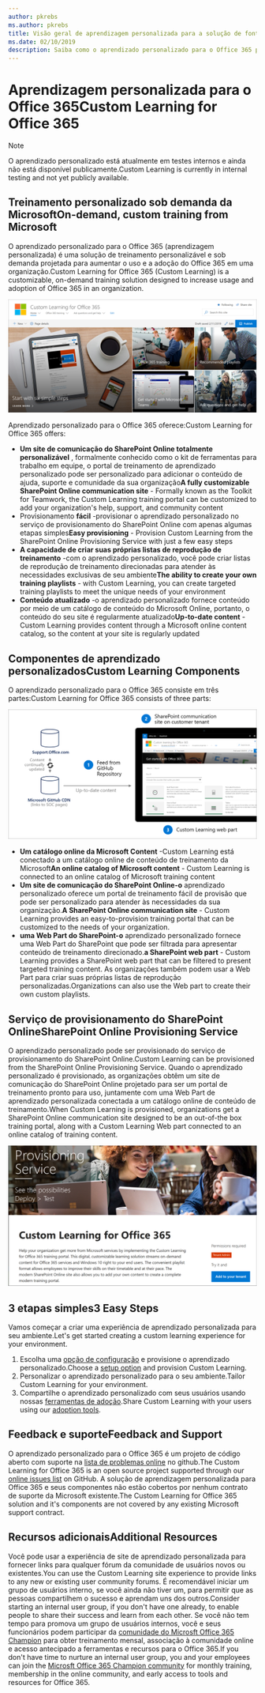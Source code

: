```yaml
---
author: pkrebs
ms.author: pkrebs
title: Visão geral de aprendizagem personalizada para a solução de fonte aberta do Office 365
ms.date: 02/10/2019
description: Saiba como o aprendizado personalizado para o Office 365 pode acelerar o uso e a adoção do Office 365 em sua organização. Nossas soluções incluem uma Web Part do SharePoint Online personalizada e um site de treinamento de comunicações do SharePoint Online moderno que é facilmente provisionado para o seu locatário do Office 365.
---
```


# <a name="custom-learning-for-office-365"></a><span data-ttu-id="2f9e0-104">Aprendizagem personalizada para o Office 365</span><span class="sxs-lookup"><span data-stu-id="2f9e0-104">Custom Learning for Office 365</span></span>

> [!NOTE]
> <span data-ttu-id="2f9e0-105">O aprendizado personalizado está atualmente em testes internos e ainda não está disponível publicamente.</span><span class="sxs-lookup"><span data-stu-id="2f9e0-105">Custom Learning is currently in internal testing and not yet publicly available.</span></span> 

## <a name="on-demand-custom-training-from-microsoft"></a><span data-ttu-id="2f9e0-106">Treinamento personalizado sob demanda da Microsoft</span><span class="sxs-lookup"><span data-stu-id="2f9e0-106">On-demand, custom training from Microsoft</span></span>
<span data-ttu-id="2f9e0-107">O aprendizado personalizado para o Office 365 (aprendizagem personalizada) é uma solução de treinamento personalizável e sob demanda projetada para aumentar o uso e a adoção do Office 365 em uma organização.</span><span class="sxs-lookup"><span data-stu-id="2f9e0-107">Custom Learning for Office 365 (Custom Learning) is a customizable, on-demand training solution designed to increase usage and adoption of Office 365 in an organization.</span></span> 

![CG-Introducing. png](media/cg-introducing.png)

<span data-ttu-id="2f9e0-109">Aprendizado personalizado para o Office 365 oferece:</span><span class="sxs-lookup"><span data-stu-id="2f9e0-109">Custom Learning for Office 365 offers:</span></span>
- <span data-ttu-id="2f9e0-110">**Um site de comunicação do SharePoint Online totalmente personalizável** , formalmente conhecido como o kit de ferramentas para trabalho em equipe, o portal de treinamento de aprendizado personalizado pode ser personalizado para adicionar o conteúdo de ajuda, suporte e comunidade da sua organização</span><span class="sxs-lookup"><span data-stu-id="2f9e0-110">**A fully customizable SharePoint Online communication site** - Formally known as the Toolkit for Teamwork, the Custom Learning training portal can be customized to add your organization's help, support, and community content</span></span>
- <span data-ttu-id="2f9e0-111">Provisionamento **fácil** -provisionar o aprendizado personalizado no serviço de provisionamento do SharePoint Online com apenas algumas etapas simples</span><span class="sxs-lookup"><span data-stu-id="2f9e0-111">**Easy provisioning** - Provision Custom Learning from the SharePoint Online Provisioning Service with just a few easy steps</span></span>
- <span data-ttu-id="2f9e0-112">**A capacidade de criar suas próprias listas de reprodução de treinamento** -com o aprendizado personalizado, você pode criar listas de reprodução de treinamento direcionadas para atender às necessidades exclusivas de seu ambiente</span><span class="sxs-lookup"><span data-stu-id="2f9e0-112">**The ability to create your own training playlists** - with Custom Learning, you can create targeted training playlists to meet the unique needs of your environment</span></span>
- <span data-ttu-id="2f9e0-113">**Conteúdo atualizado** -o aprendizado personalizado fornece conteúdo por meio de um catálogo de conteúdo do Microsoft Online, portanto, o conteúdo do seu site é regularmente atualizado</span><span class="sxs-lookup"><span data-stu-id="2f9e0-113">**Up-to-date content** - Custom Learning provides content through a Microsoft online content catalog, so the content at your site is regularly updated</span></span>

## <a name="custom-learning-components"></a><span data-ttu-id="2f9e0-114">Componentes de aprendizado personalizados</span><span class="sxs-lookup"><span data-stu-id="2f9e0-114">Custom Learning Components</span></span>
<span data-ttu-id="2f9e0-115">O aprendizado personalizado para o Office 365 consiste em três partes:</span><span class="sxs-lookup"><span data-stu-id="2f9e0-115">Custom Learning for Office 365 consists of three parts:</span></span> 

![CG-howitworks. png](media/cg-howitworks.png)

- <span data-ttu-id="2f9e0-117">**Um catálogo online da Microsoft Content** -Custom Learning está conectado a um catálogo online de conteúdo de treinamento da Microsoft</span><span class="sxs-lookup"><span data-stu-id="2f9e0-117">**An online catalog of Microsoft content** - Custom Learning is connected to an online catalog of Microsoft training content</span></span>
- <span data-ttu-id="2f9e0-118">**Um site de comunicação do SharePoint Online-o** aprendizado personalizado oferece um portal de treinamento fácil de provisão que pode ser personalizado para atender às necessidades da sua organização.</span><span class="sxs-lookup"><span data-stu-id="2f9e0-118">**A SharePoint Online communication site** - Custom Learning provides an easy-to-provision training portal that can be customized to the needs of your organization.</span></span>
- <span data-ttu-id="2f9e0-119">**uma Web Part do SharePoint-o** aprendizado personalizado fornece uma Web Part do SharePoint que pode ser filtrada para apresentar conteúdo de treinamento direcionado.</span><span class="sxs-lookup"><span data-stu-id="2f9e0-119">**a SharePoint web part** - Custom Learning provides a SharePoint web part that can be filtered to present targeted training content.</span></span> <span data-ttu-id="2f9e0-120">As organizações também podem usar a Web Part para criar suas próprias listas de reprodução personalizadas.</span><span class="sxs-lookup"><span data-stu-id="2f9e0-120">Organizations can also use the Web part to create their own custom playlists.</span></span>

## <a name="sharepoint-online-provisioning-service"></a><span data-ttu-id="2f9e0-121">Serviço de provisionamento do SharePoint Online</span><span class="sxs-lookup"><span data-stu-id="2f9e0-121">SharePoint Online Provisioning Service</span></span> 
<span data-ttu-id="2f9e0-122">O aprendizado personalizado pode ser provisionado do serviço de provisionamento do SharePoint Online.</span><span class="sxs-lookup"><span data-stu-id="2f9e0-122">Custom Learning can be provisioned from the SharePoint Online Provisioning Service.</span></span> <span data-ttu-id="2f9e0-123">Quando o aprendizado personalizado é provisionado, as organizações obtêm um site de comunicação do SharePoint Online projetado para ser um portal de treinamento pronto para uso, juntamente com uma Web Part de aprendizado personalizada conectada a um catálogo online de conteúdo de treinamento.</span><span class="sxs-lookup"><span data-stu-id="2f9e0-123">When Custom Learning is provisioned, organizations get a SharePoint Online communication site designed to be an out-of-the box training portal, along with a Custom Learning Web part connected to an online catalog of training content.</span></span> 

![CG-Provision. png](media/cg-provision.png)

## <a name="3-easy-steps"></a><span data-ttu-id="2f9e0-125">3 etapas simples</span><span class="sxs-lookup"><span data-stu-id="2f9e0-125">3 Easy Steps</span></span>
<span data-ttu-id="2f9e0-126">Vamos começar a criar uma experiência de aprendizado personalizada para seu ambiente.</span><span class="sxs-lookup"><span data-stu-id="2f9e0-126">Let's get started creating a custom learning experience for your environment.</span></span>
1. <span data-ttu-id="2f9e0-127">Escolha uma [opção de configuração](custom_setupoptions.md) e provisione o aprendizado personalizado.</span><span class="sxs-lookup"><span data-stu-id="2f9e0-127">Choose a [setup option](custom_setupoptions.md) and provision Custom Learning.</span></span>  
2. <span data-ttu-id="2f9e0-128">Personalizar o aprendizado personalizado para o seu ambiente.</span><span class="sxs-lookup"><span data-stu-id="2f9e0-128">Tailor Custom Learning for your environment.</span></span>
3. <span data-ttu-id="2f9e0-129">Compartilhe o aprendizado personalizado com seus usuários usando nossas [ferramentas de adoção](driveadoption.md).</span><span class="sxs-lookup"><span data-stu-id="2f9e0-129">Share Custom Learning with your users using our [adoption tools](driveadoption.md).</span></span>

## <a name="feedback-and-support"></a><span data-ttu-id="2f9e0-130">Feedback e suporte</span><span class="sxs-lookup"><span data-stu-id="2f9e0-130">Feedback and Support</span></span>

<span data-ttu-id="2f9e0-131">O aprendizado personalizado para o Office 365 é um projeto de código aberto com suporte na [lista de problemas online](https://aka.ms/CustomLearningHelp) no github.</span><span class="sxs-lookup"><span data-stu-id="2f9e0-131">The Custom Learning for Office 365 is an open source project supported through our [online issues list](https://aka.ms/CustomLearningHelp) on GitHub.</span></span> <span data-ttu-id="2f9e0-132">A solução de aprendizagem personalizada para Office 365 e seus componentes não estão cobertos por nenhum contrato de suporte da Microsoft existente.</span><span class="sxs-lookup"><span data-stu-id="2f9e0-132">The Custom Learning for Office 365 solution and it's components are not covered by any existing Microsoft support contract.</span></span>  

## <a name="additional-resources"></a><span data-ttu-id="2f9e0-133">Recursos adicionais</span><span class="sxs-lookup"><span data-stu-id="2f9e0-133">Additional Resources</span></span>
<span data-ttu-id="2f9e0-134">Você pode usar a experiência de site de aprendizado personalizada para fornecer links para qualquer fórum da comunidade de usuários novos ou existentes.</span><span class="sxs-lookup"><span data-stu-id="2f9e0-134">You can use the Custom Learning site experience to provide links to any new or existing user community forums.</span></span> <span data-ttu-id="2f9e0-135">É recomendável iniciar um grupo de usuários interno, se você ainda não tiver um, para permitir que as pessoas compartilhem o sucesso e aprendam uns dos outros.</span><span class="sxs-lookup"><span data-stu-id="2f9e0-135">Consider starting an internal user group, if you don't have one already, to enable people to share their success and learn from each other.</span></span>  <span data-ttu-id="2f9e0-136">Se você não tem tempo para promova um grupo de usuários internos, você e seus funcionários podem participar da [comunidade do Microsft Office 365 Champion](https://aka.ms/O365Champions) para obter treinamento mensal, associação à comunidade online e acesso antecipado a ferramentas e recursos para o Office 365.</span><span class="sxs-lookup"><span data-stu-id="2f9e0-136">If you don't have time to nurture an internal user group, you and your employees can join the [Microsft Office 365 Champion community](https://aka.ms/O365Champions) for monthly training, membership in the online community, and early access to tools and resources for Office 365.</span></span>
